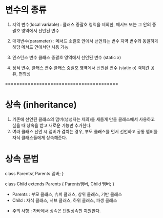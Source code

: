 # 변수의 종류
1. 지역 변수(local variable) : 클래스 중괄호 영역을 제외한, 메서드 또는 그 안의 중괄호 영역에서 선언된 변수

2. 매개변수(parameter) : 메서드 소괄호 안에서 선언되는 변수
지역 변수와 동일하게 해당 메서드 안에서만 사용 가능

3. 인스턴스 변수
클래스 중괄호 영역에서 선언된 변수 (static x)

4. 정적 변수, 클래스 변수
클래스 중괄호 영역에서 선언된 변수 (static o)
객체간 공유, 편의성

========================================
# 상속 (inheritance)
1. 기존에 선언된 클래스의 맴버(생성자는 제외)를 새롭게 만들 클래스에서 사용하고 싶을 때
   상속을 받고 새로운 기능만 추가한다.
2. 여러 클래스 선언 시 맴버가 겹치는 경우, 부모 클래스를 먼서 선언하고 공통 맴버를 자식 클래스들에게 상속해준다.

# 상속 문법
class Parents{
	Parents 맴버;
}

class Child extends Parents {
	Parents맴버, Child 맴버;
}

- Parents : 부모 클래스, 슈퍼 클래스, 상위 클래스, 기반 클래스
- Child : 자식 클래스, 서브 클래스, 하위 클래스, 파생 클래스

*  주의 사항 : 자바에서 상속은 단일상속만 지원한다.
